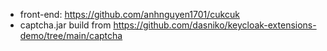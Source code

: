 - front-end: https://github.com/anhnguyen1701/cukcuk
- captcha.jar build from https://github.com/dasniko/keycloak-extensions-demo/tree/main/captcha